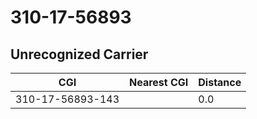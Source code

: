 # 310-17-56893
## Unrecognized Carrier


| CGI | Nearest CGI | Distance |
|-----|-------------|----------|
| 310-17-56893-143 |  | 0.0 |
